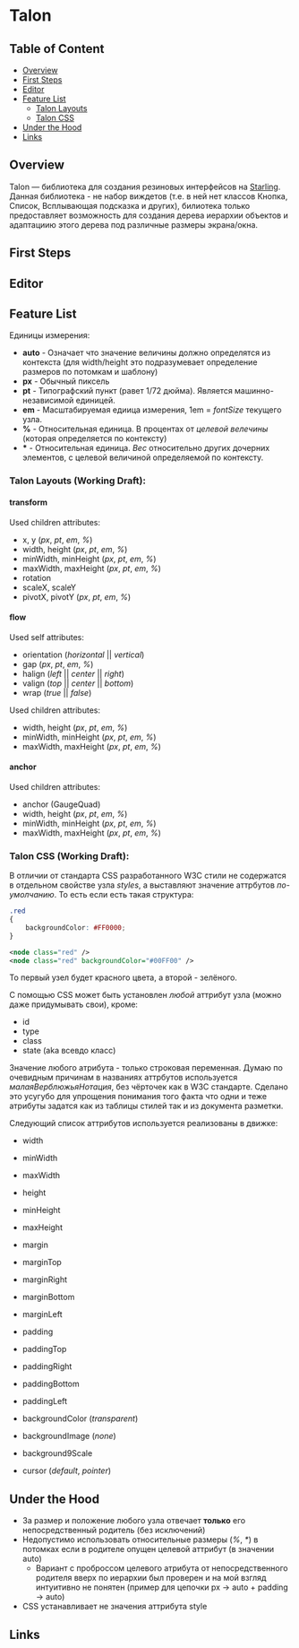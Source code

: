 # Talon
## Table of Content
- <a href = "#overview">Overview</a>
- <a href = "#first-steps">First Steps</a>
- <a href = "#editor">Editor</a>
- <a href = "#feature-list">Feature List</a>
    - <a href = "#talon-layouts">Talon Layouts</a>
    - <a href = "#talon-css">Talon CSS</a>
- <a href = "#under-the-hood">Under the Hood</a>
- <a href = "#links">Links</a>

## Overview
Talon — библиотека для создания резиновых интерфейсов на <a href="http://gamua.com/starling/">Starling</a>. Данная библиотека - не набор виждетов (т.е. в ней нет классов Кнопка, Список, Всплывающая подсказка и других), билиотека только предоставляет возможность для создания дерева иерархии объектов и адаптациию этого дерева под различные размеры экрана/окна.

## First Steps
## Editor
## Feature List
Единицы измерения:
- **auto** - Означает что значение величины должно определятся из контекста (для width/height это подразумевает определение размеров по потомкам и шаблону)
- **px** - Обычный пиксель
- **pt** - Типографский пункт (равет 1/72 дюйма). Является машинно-независимой единицей.
- **em** - Масштабируемая едиица измерения, 1em = *fontSize* текущего узла.
- **%** - Относительная единица. В процентах от *целевой велечины* (которая определяется по контексту)
- **\*** - Относительная единица. *Вес* относительно других дочерних элементов, c целевой величиной определяемой по контексту.

### Talon Layouts (Working Draft):
#### transform
Used children attributes:	
- x, y (*px*, *pt*, *em*, *%*)
- width, height (*px*, *pt*, *em*, *%*)
- minWidth, minHeight (*px*, *pt*, *em*, *%*)
- maxWidth, maxHeight (*px*, *pt*, *em*, *%*)
- rotation
- scaleX, scaleY
- pivotX, pivotY (*px*, *pt*, *em*, *%*)

#### flow
Used self attributes:
- orientation (*horizontal* || *vertical*)
- gap (*px*, *pt*, *em*, *%*)
- halign (*left* || *center* || *right*)
- valign (*top* || *center* || *bottom*)
- wrap (*true* || *false*)

Used children attributes:
- width, height (*px*, *pt*, *em*, *%*)
- minWidth, minHeight (*px*, *pt*, *em*, *%*)
- maxWidth, maxHeight (*px*, *pt*, *em*, *%*)

#### anchor
Used children attributes:	
- anchor (GaugeQuad)
- width, height (*px*, *pt*, *em*, *%*)
- minWidth, minHeight (*px*, *pt*, *em*, *%*)
- maxWidth, maxHeight (*px*, *pt*, *em*, *%*)

### Talon CSS (Working Draft):
В отличии от стандарта CSS разработанного W3C стили не содержатся в отдельном свойстве узла *styles*, а выставляют значение аттрбутов *по-умолчанию*.
То есть если есть такая структура:
```css
.red
{
    backgroundColor: #FF0000; 
}
```

```xml
<node class="red" />
<node class="red" backgroundColor="#00FF00" />
```

То первый узел будет красного цвета, а второй - зелёного.

С помощью CSS может быть установлен *любой* аттрибут узла (можно даже придумывать свои), кроме:
- id
- type
- class
- state (aka всевдо класс)

Значение любого атрибута - только строковая переменная.
Думаю по очевидным причинам в названиях аттрбутов используется *малаяВерблюжьяНотация*, без чёрточек как в W3C стандарте.
Сделано это усугубо для упрощения понимания того факта что одни и теже атрибуты задатся как из таблицы стилей так и из документа разметки.

Следующий список аттрибутов используется реализованы в движке:

- width
- minWidth
- maxWidth
- height
- minHeight
- maxHeight

- margin
- marginTop
- marginRight
- marginBottom
- marginLeft

- padding
- paddingTop
- paddingRight
- paddingBottom
- paddingLeft

- backgroundColor (*transparent*)
- backgroundImage (*none*)
- background9Scale

- cursor (*default*, *pointer*)

## Under the Hood

- За размер и положение любого узла отвечает **только** его непосредственный родитель (без исключений)
- Недопустимо использовать относительные размеры (*%*, *\**) в потомках если в родителе опущен целевой аттрибут (в значении auto)
    - Вариант с проброссом целевого атрибута от непосредственного родителя вверх по иерархии был проверен и на мой взгляд интуитивно не понятен (пример для цепочки px -> auto + padding -> auto)
- CSS устанавливает не значения аттрибута style

## Links
